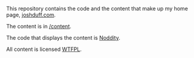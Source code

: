 This repository contains the code and the content that make up my home page, [joshduff.com](https://joshduff.com).

The content is in [/content](https://github.com/TehShrike/joshduff.com/tree/master/content).

The code that displays the content is [Noddity](http://noddity.com).

All content is licensed [WTFPL](http://wtfpl2.com/).
